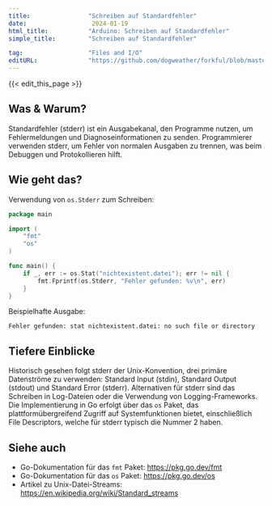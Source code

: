 ```yaml
---
title:                "Schreiben auf Standardfehler"
date:                  2024-01-19
html_title:           "Arduino: Schreiben auf Standardfehler"
simple_title:         "Schreiben auf Standardfehler"

tag:                  "Files and I/O"
editURL:              "https://github.com/dogweather/forkful/blob/master/content/de/go/writing-to-standard-error.md"
---
```


{{< edit_this_page >}}

## Was & Warum?
Standardfehler (stderr) ist ein Ausgabekanal, den Programme nutzen, um Fehlermeldungen und Diagnoseinformationen zu senden. Programmierer verwenden stderr, um Fehler von normalen Ausgaben zu trennen, was beim Debuggen und Protokollieren hilft.

## Wie geht das?
Verwendung von `os.Stderr` zum Schreiben:

```Go
package main

import (
	"fmt"
	"os"
)

func main() {
	if _, err := os.Stat("nichtexistent.datei"); err != nil {
		fmt.Fprintf(os.Stderr, "Fehler gefunden: %v\n", err)
	}
}
```

Beispielhafte Ausgabe:

```plaintext
Fehler gefunden: stat nichtexistent.datei: no such file or directory
```

## Tiefere Einblicke
Historisch gesehen folgt stderr der Unix-Konvention, drei primäre Datenströme zu verwenden: Standard Input (stdin), Standard Output (stdout) und Standard Error (stderr). Alternativen für stderr sind das Schreiben in Log-Dateien oder die Verwendung von Logging-Frameworks. Die Implementierung in Go erfolgt über das `os` Paket, das plattformübergreifend Zugriff auf Systemfunktionen bietet, einschließlich File Descriptors, welche für stderr typisch die Nummer 2 haben.

## Siehe auch
- Go-Dokumentation für das `fmt` Paket: https://pkg.go.dev/fmt
- Go-Dokumentation für das `os` Paket: https://pkg.go.dev/os
- Artikel zu Unix-Datei-Streams: https://en.wikipedia.org/wiki/Standard_streams
